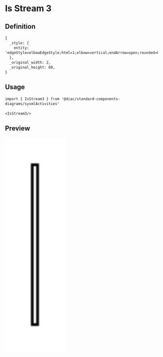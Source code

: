 # Is Stream 3

## Definition

```
{
  _style: { 
    entity: 'edgeStyle=elbowEdgeStyle;html=1;elbow=vertical;endArrow=open;rounded=0;entryX=0;entryY=0.5;endSize=12;',
  },
  _original_width: 2,
  _original_height: 60,
}
```

## Usage

```
import { IsStream3 } from '@diac/standard-components-diagrams/sysmlActivities'

<IsStream3/>
```

## Preview

<img src="./is-stream-3.png" width="200"/>
